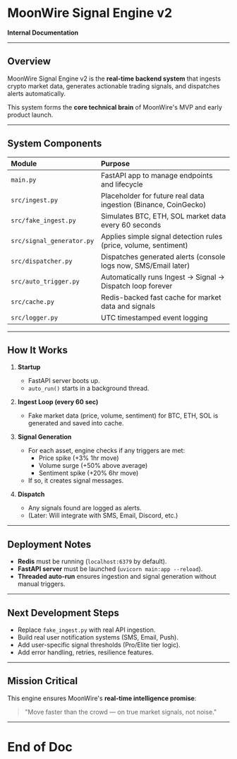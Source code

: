 # MoonWire Signal Engine v2  
**Internal Documentation**

---

## Overview

MoonWire Signal Engine v2 is the **real-time backend system** that ingests crypto market data, generates actionable trading signals, and dispatches alerts automatically.

This system forms the **core technical brain** of MoonWire's MVP and early product launch.

---

## System Components

| Module | Purpose |
|:---|:---|
| `main.py` | FastAPI app to manage endpoints and lifecycle |
| `src/ingest.py` | Placeholder for future real data ingestion (Binance, CoinGecko) |
| `src/fake_ingest.py` | Simulates BTC, ETH, SOL market data every 60 seconds |
| `src/signal_generator.py` | Applies simple signal detection rules (price, volume, sentiment) |
| `src/dispatcher.py` | Dispatches generated alerts (console logs now, SMS/Email later) |
| `src/auto_trigger.py` | Automatically runs Ingest → Signal → Dispatch loop forever |
| `src/cache.py` | Redis-backed fast cache for market data and signals |
| `src/logger.py` | UTC timestamped event logging |

---

## How It Works

1. **Startup**  
   - FastAPI server boots up.
   - `auto_run()` starts in a background thread.

2. **Ingest Loop (every 60 sec)**  
   - Fake market data (price, volume, sentiment) for BTC, ETH, SOL is generated and saved into cache.

3. **Signal Generation**  
   - For each asset, engine checks if any triggers are met:
     - Price spike (+3% 1hr move)
     - Volume surge (+50% above average)
     - Sentiment spike (+20% 6hr move)
   - If so, it creates signal messages.

4. **Dispatch**  
   - Any signals found are logged as alerts.
   - (Later: Will integrate with SMS, Email, Discord, etc.)

---

## Deployment Notes

- **Redis** must be running (`localhost:6379` by default).
- **FastAPI server** must be launched (`uvicorn main:app --reload`).
- **Threaded auto-run** ensures ingestion and signal generation without manual triggers.

---

## Next Development Steps

- Replace `fake_ingest.py` with real API ingestion.
- Build real user notification systems (SMS, Email, Push).
- Add user-specific signal thresholds (Pro/Elite tier logic).
- Add error handling, retries, resilience features.

---

## Mission Critical

This engine ensures MoonWire's **real-time intelligence promise**:
> "Move faster than the crowd — on true market signals, not noise."

---

# End of Doc
